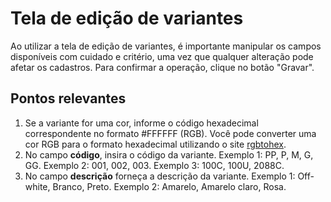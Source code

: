 # Tela de edição de variantes

Ao utilizar a tela de edição de variantes, é importante manipular os campos disponíveis com cuidado e critério, uma vez que qualquer alteração pode afetar os cadastros. 
Para confirmar a operação, clique no botão "Gravar".

## Pontos relevantes

1. Se a variante for uma cor, informe o código hexadecimal correspondente no formato #FFFFFF (RGB).
Você pode converter uma cor RGB para o formato hexadecimal utilizando o site [rgbtohex](https://www.rgbtohex.net/).
1. No campo **código**, insira o código da variante.
     Exemplo 1: PP, P, M, G, GG.
     Exemplo 2: 001, 002, 003.
     Exemplo 3: 100C, 100U, 2088C.
1. No campo **descrição** forneça a descrição da variante.
     Exemplo 1: Off-white, Branco, Preto.
     Exemplo 2: Amarelo, Amarelo claro, Rosa.